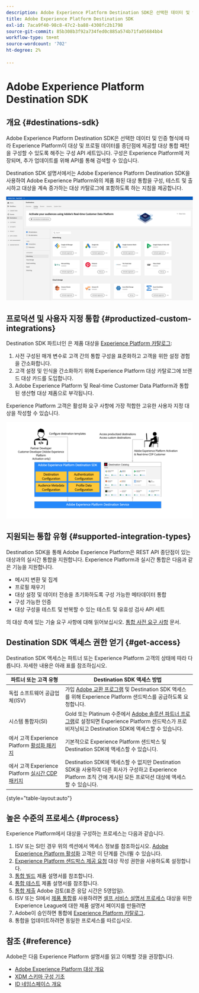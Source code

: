 ```yaml
---
description: Adobe Experience Platform Destination SDK은 선택한 데이터 및 인증 형식에 따라 Experience Platform이 대상 및 프로필 데이터를 종단점에 제공할 대상 통합 패턴을 구성할 수 있도록 해주는 구성 API 세트입니다. 구성은 Experience Platform에 저장되며, 추가 업데이트를 위해 API를 통해 검색할 수 있습니다.
title: Adobe Experience Platform Destination SDK
exl-id: 7aca9f40-98c8-47c2-ba88-4308fc2b1798
source-git-commit: 85b308b3f92a734fed0c885a574b71fa05684bb4
workflow-type: tm+mt
source-wordcount: '702'
ht-degree: 2%

---
```


# Adobe Experience Platform Destination SDK

## 개요 {#destinations-sdk}

Adobe Experience Platform Destination SDK은 선택한 데이터 및 인증 형식에 따라 Experience Platform이 대상 및 프로필 데이터를 종단점에 제공할 대상 통합 패턴을 구성할 수 있도록 해주는 구성 API 세트입니다. 구성은 Experience Platform에 저장되며, 추가 업데이트를 위해 API를 통해 검색할 수 있습니다.

Destination SDK 설명서에서는 Adobe Experience Platform Destination SDK을 사용하여 Adobe Experience Platform와의 제품 화된 대상 통합을 구성, 테스트 및 출시하고 대상을 계속 증가하는 대상 카탈로그에 포함하도록 하는 지침을 제공합니다.

![대상 카탈로그 개요](./assets/destinations-catalog-overview.png)

## 프로덕션 및 사용자 지정 통합 {#productized-custom-integrations}

Destination SDK 파트너인 은 제품 대상을 [Experience Platform 카탈로그](/help/destinations/catalog/overview.md):
1. 사전 구성된 매개 변수로 고객 간의 통합 구성을 표준화하고 고객을 위한 설정 경험을 간소화합니다.
2. 고객 설정 및 인식을 간소화하기 위해 Experience Platform 대상 카탈로그에 브랜드 대상 카드를 도입합니다.
3. Adobe Experience Platform 및 Real-time Customer Data Platform과 통합된 생산형 대상 제품으로 부각됩니다.

Experience Platform 고객은 활성화 요구 사항에 가장 적합한 고유한 사용자 지정 대상을 작성할 수 있습니다.

![Destination SDK 시각적 다이어그램](./assets/destination-sdk-visual.png)

<!--

## Types of destinations in Adobe Experience Platform {#types-of-destinations}

In Adobe Experience Platform, we distinguish between two destination types - *connections* and *extensions*. In the user interface, customers can choose between two types of connection destinations, Profile Export destinations and Segment Export destinations. For more details around the difference between the different destination types, read [Destination Types and Categories](https://experienceleague.adobe.com/docs/experience-platform/destinations/destination-types.html?lang=en).

![Destination types](./assets/types-of-destinations.png)

This documentation set provides you with all the necessary information to add your destination to Adobe Experience Platform, as a *connection*, either Profile Export or Segment Export. To set up an extension, visit the [Experience Platform Launch developer portal](https://developer.adobelaunch.com/extensions/).

-->

## 지원되는 통합 유형 {#supported-integration-types}

Destination SDK을 통해 Adobe Experience Platform은 REST API 종단점이 있는 대상과의 실시간 통합을 지원합니다. Experience Platform과 실시간 통합은 다음과 같은 기능을 지원합니다.
* 메시지 변환 및 집계
* 프로필 채우기
* 대상 설정 및 데이터 전송을 초기화하도록 구성 가능한 메타데이터 통합
* 구성 가능한 인증
* 대상 구성을 테스트 및 반복할 수 있는 테스트 및 유효성 검사 API 세트

의 대상 측에 있는 기술 요구 사항에 대해 읽어보십시오. [통합 사전 요구 사항](./integration-prerequisites.md) 문서.


## Destination SDK 액세스 권한 얻기 {#get-access}

Destination SDK 액세스는 파트너 또는 Experience Platform 고객의 상태에 따라 다릅니다. 자세한 내용은 아래 표를 참조하십시오.


| 파트너 또는 고객 유형 | Destination SDK 액세스 방법 |
---------|----------|
| 독립 소프트웨어 공급업체(ISV) | 가입 [Adobe 교환 프로그램](https://partners.adobe.com/exchangeprogram/experiencecloud.html) 및 Destination SDK 액세스를 위해 Experience Platform 샌드박스를 공급하도록 요청합니다. |
| 시스템 통합자(SI) | Gold 또는 Platinum 수준에서 [Adobe 솔루션 파트너 프로그램](https://solutionpartners.adobe.com/home.html)로 설정되면 Experience Platform 샌드박스가 프로비저닝되고 Destination SDK에 액세스할 수 있습니다. |
| 에서 고객 Experience Platform [활성화 패키지](https://helpx.adobe.com/legal/product-descriptions/adobe-experience-platform0.html) | 기본적으로 Experience Platform 샌드박스 및 Destination SDK에 액세스할 수 있습니다. |
| 에서 고객 Experience Platform [실시간 CDP 패키지](https://helpx.adobe.com/legal/product-descriptions/real-time-customer-data-platform.html) | Destination SDK에 액세스할 수 없지만 Destination SDK을 사용하여 다른 회사가 구성하고 Experience Platform 조직 간에 게시된 모든 프로덕션 대상에 액세스할 수 있습니다. |

{style=&quot;table-layout:auto&quot;}

## 높은 수준의 프로세스 {#process}

Experience Platform에서 대상을 구성하는 프로세스는 다음과 같습니다.

1. ISV 또는 SI인 경우 위의 섹션에서 액세스 정보를 참조하십시오. [Adobe Experience Platform 활성화](https://helpx.adobe.com/legal/product-descriptions/adobe-experience-platform0.html) 고객은 이 단계를 건너뛸 수 있습니다.
2. [Experience Platform 샌드박스 제공 요청](https://adobeexchangeec.zendesk.com/hc/en-us/articles/360037457812-Adobe-Experience-Platform-Sandbox-Accounts-Access-Adding-Users-and-Support) 대상 작성 권한을 사용하도록 설정합니다.
3. [통합 빌드](./configure-destination-instructions.md) 제품 설명서를 참조합니다.
4. [통합 테스트](./test-destination.md) 제품 설명서를 참조합니다.
5. [통합 제출](./submit-destination.md) Adobe 검토(표준 응답 시간은 5영업일).
6. ISV 또는 SI에서 [제품 통합](./overview.md#productized-custom-integrations)를 사용하려면 [셀프 서비스 설명서 프로세스](./docs-framework/documentation-instructions.md) 대상을 위한 Experience League에 대한 제품 설명서 페이지를 만들려면
7. Adobe이 승인하면 통합에 [Experience Platform 카탈로그](/help/destinations/catalog/overview.md).
8. 통합을 업데이트하려면 동일한 프로세스를 따르십시오.

## 참조 {#reference}

Adobe은 다음 Experience Platform 설명서를 읽고 이해할 것을 권장합니다.

* [Adobe Experience Platform 대상 개요](https://experienceleague.adobe.com/docs/experience-platform/destinations/home.html?lang=en)
* [XDM 스키마 구성 기초](https://experienceleague.adobe.com/docs/experience-platform/xdm/schema/composition.html?lang=en)
* [ID 네임스페이스 개요](https://experienceleague.adobe.com/docs/experience-platform/identity/namespaces.html?lang=ko)

